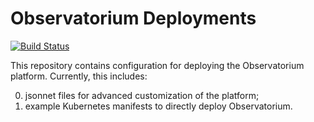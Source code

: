 # Observatorium Deployments
[![Build Status](https://circleci.com/gh/observatorium/observatorium.svg?style=svg)](https://circleci.com/gh/observatorium/observatorium)

This repository contains configuration for deploying the Observatorium platform.
Currently, this includes:

0. jsonnet files for advanced customization of the platform;
0. example Kubernetes manifests to directly deploy Observatorium.
